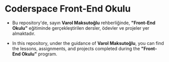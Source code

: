 # Coderspace Front-End Okulu

* Bu repository'de, sayın **Varol Maksutoğlu** rehberliğinde, **"Front-End Okulu"** eğitiminde gerçekleştirilen dersler, ödevler ve projeler yer almaktadır.

* In this repository, under the guidance of **Varol Maksutoğlu**, you can find the lessons, assignments, and projects completed during the **"Front-End Okulu"** program.
